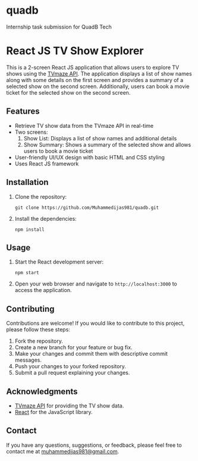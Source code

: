 # quadb
Internship task submission for QuadB Tech

# React JS TV Show Explorer

This is a 2-screen React JS application that allows users to explore TV shows using the [TVmaze API](https://api.tvmaze.com/search/shows?q=all). The application displays a list of show names along with some details on the first screen and provides a summary of a selected show on the second screen. Additionally, users can book a movie ticket for the selected show on the second screen.

## Features

- Retrieve TV show data from the TVmaze API in real-time
- Two screens:
  1. Show List: Displays a list of show names and additional details
  2. Show Summary: Shows a summary of the selected show and allows users to book a movie ticket
- User-friendly UI/UX design with basic HTML and CSS styling
- Uses React JS framework

## Installation

1. Clone the repository:

   ```shell
   git clone https://github.com/Muhammedijas981/quadb.git
   ```

2. Install the dependencies:

   ```shell
   npm install
   ```

## Usage

1. Start the React development server:

   ```shell
   npm start
   ```

2. Open your web browser and navigate to `http://localhost:3000` to access the application.

## Contributing

Contributions are welcome! If you would like to contribute to this project, please follow these steps:

1. Fork the repository.
2. Create a new branch for your feature or bug fix.
3. Make your changes and commit them with descriptive commit messages.
4. Push your changes to your forked repository.
5. Submit a pull request explaining your changes.

## Acknowledgments

- [TVmaze API](https://api.tvmaze.com/search/shows?q=all) for providing the TV show data.
- [React](https://reactjs.org/) for the JavaScript library.

## Contact

If you have any questions, suggestions, or feedback, please feel free to contact me at [muhammedijas981@gmail.com](mailto:your-email@example.com).
